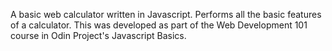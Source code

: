 A basic web calculator written in Javascript. Performs all the basic features of a calculator.
This was developed as part of the Web Development 101 course in Odin Project's Javascript Basics.

